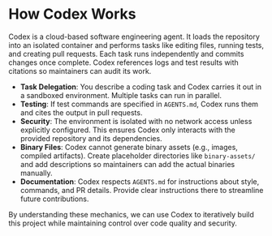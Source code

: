 # How Codex Works

Codex is a cloud-based software engineering agent. It loads the repository into an isolated container and performs tasks like editing files, running tests, and creating pull requests. Each task runs independently and commits changes once complete. Codex references logs and test results with citations so maintainers can audit its work.

- **Task Delegation**: You describe a coding task and Codex carries it out in a sandboxed environment. Multiple tasks can run in parallel.
- **Testing**: If test commands are specified in `AGENTS.md`, Codex runs them and cites the output in pull requests.
- **Security**: The environment is isolated with no network access unless explicitly configured. This ensures Codex only interacts with the provided repository and its dependencies.
- **Binary Files**: Codex cannot generate binary assets (e.g., images, compiled artifacts). Create placeholder directories like `binary-assets/` and add descriptions so maintainers can add the actual binaries manually.
- **Documentation**: Codex respects `AGENTS.md` for instructions about style, commands, and PR details. Provide clear instructions there to streamline future contributions.

By understanding these mechanics, we can use Codex to iteratively build this project while maintaining control over code quality and security.
